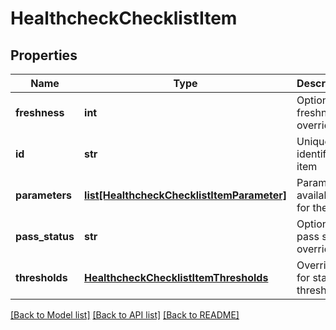 # HealthcheckChecklistItem

## Properties
Name | Type | Description | Notes
------------ | ------------- | ------------- | -------------
**freshness** | **int** | Optional freshness override | [optional] 
**id** | **str** | Unique identifier of item | [optional] 
**parameters** | [**list[HealthcheckChecklistItemParameter]**](HealthcheckChecklistItemParameter.md) | Parameters available for the item | [optional] 
**pass_status** | **str** | Optional pass status override | [optional] 
**thresholds** | [**HealthcheckChecklistItemThresholds**](HealthcheckChecklistItemThresholds.md) | Overrides for status thresholds | [optional] 

[[Back to Model list]](../README.md#documentation-for-models) [[Back to API list]](../README.md#documentation-for-api-endpoints) [[Back to README]](../README.md)


